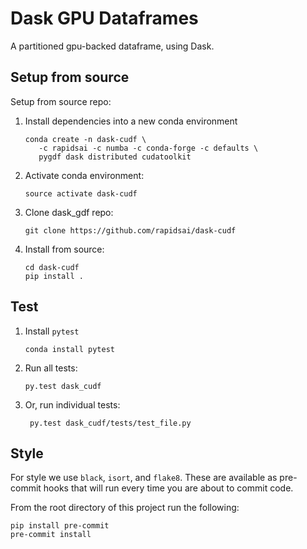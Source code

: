 # Dask GPU Dataframes

A partitioned gpu-backed dataframe, using Dask.

## Setup from source

Setup from source repo:

1.  Install dependencies into a new conda environment

        conda create -n dask-cudf \
           -c rapidsai -c numba -c conda-forge -c defaults \
           pygdf dask distributed cudatoolkit

2.  Activate conda environment:

        source activate dask-cudf

3.  Clone dask_gdf repo:

        git clone https://github.com/rapidsai/dask-cudf

4.  Install from source:

        cd dask-cudf
        pip install .

## Test

1.  Install `pytest`

        conda install pytest

2.  Run all tests:

        py.test dask_cudf

3. Or, run individual tests:

        py.test dask_cudf/tests/test_file.py

## Style

For style we use `black`, `isort`, and `flake8`.  These are available as
pre-commit hooks that will run every time you are about to commit code.

From the root directory of this project run the following:

```
pip install pre-commit
pre-commit install
```
